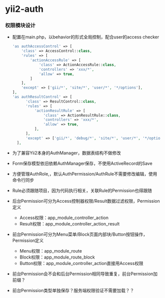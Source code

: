 # yii2-auth

### 权限模块设计

- 配置在main.php，以behavior的形式全局控制，配合user的access checker

    ```php
    'as authAccessControl' => [
        'class' => AccessControl::class,
        'rules' => [
            'actionAccessRule' => [
                'class' => ActionAccessRule::class,
                'controllers' => 'xxx/*',
                'allow' => true,
            ]
        ],
        'except' => ['gii/*', 'site/*', 'user/*', '*/options'],
    ],
    'as authResultControl' => [
          'class' => ResultControl::class,
          'rules' => [
              'actionResultRule' => [
                  'class' => ActionResultRule::class,
                  'controllers' => 'xxx/*',
                  'allow' => true,
              ],
          ],
          'except' => ['gii/*', 'debug/*', 'site/*', 'user/*', '*/options'],
      ],
    ```

- 为了兼容Yii2本身的AuthManager，数据表结构不做修改
- Form保存模型依旧依赖AuthManager保存，不使用ActiveRecord的Save
- 方便管理AuthRole,，默认AuthPermission/AuthRule不需要修改编辑，使用命令行同步
- Rule必须跟随项目，因为代码执行相关，关联Rule的Permission也得跟随
- 后台Permission可分为Access控制器权限/Result数据过滤权限，Permission定义
    - Access权限：app_module_controller_action
    - Result权限：app_module_controller_action_result
- 前台Permission可分为Menu菜单/Block页面内部块/Button按钮操作，Permission定义
    - Menu权限：app_module_route
    - Block权限：app_module_route_block
    - Button权限：app_module_controller_action直接用Access权限
- 前台Permission会不会和后台Permission相同导致重复，前台Permission加前缀？
- 前台Permission类型单独保存？服务端权限验证不需要加载？？